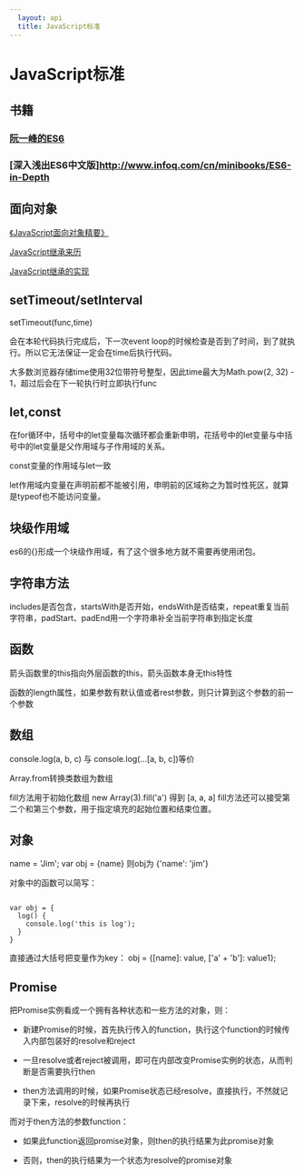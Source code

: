 ```yaml
---
  layout: api
  title: JavaScript标准
---
```


# JavaScript标准

## 书籍

###  [阮一峰的ES6](http://es6.ruanyifeng.com/)

### [深入浅出ES6中文版]http://www.infoq.com/cn/minibooks/ES6-in-Depth

## 面向对象

[《JavaScript面向对象精要》](https://segmentfault.com/a/1190000004334910)

[JavaScript继承来历](http://www.ruanyifeng.com/blog/2011/06/designing_ideas_of_inheritance_mechanism_in_javascript.html)

[JavaScript继承的实现](http://www.ruanyifeng.com/blog/2010/05/object-oriented_javascript_inheritance.html)

## setTimeout/setInterval

setTimeout(func,time)

会在本轮代码执行完成后，下一次event loop的时候检查是否到了时间，到了就执行。所以它无法保证一定会在time后执行代码。

大多数浏览器存储time使用32位带符号整型，因此time最大为Math.pow(2, 32) - 1，超过后会在下一轮执行时立即执行func

## let,const

在for循环中，括号中的let变量每次循环都会重新申明，花括号中的let变量与中括号中的let变量是父作用域与子作用域的关系。

const变量的作用域与let一致

let作用域内变量在声明前都不能被引用，申明前的区域称之为暂时性死区，就算是typeof也不能访问变量。

## 块级作用域

es6的{}形成一个块级作用域，有了这个很多地方就不需要再使用闭包。

## 字符串方法

includes是否包含，startsWith是否开始，endsWith是否结束，repeat重复当前字符串，padStart、padEnd用一个字符串补全当前字符串到指定长度

## 函数

箭头函数里的this指向外层函数的this，箭头函数本身无this特性

函数的length属性，如果参数有默认值或者rest参数，则只计算到这个参数的前一个参数

## 数组

console.log(a, b, c) 与 console.log(...[a, b, c])等价

Array.from转换类数组为数组

fill方法用于初始化数组 new Array(3).fill('a') 得到 [a, a, a]  fill方法还可以接受第二个和第三个参数，用于指定填充的起始位置和结束位置。

## 对象

name = 'Jim'; var obj = {name} 则obj为 {'name': 'jim'}

对象中的函数可以简写：

<pre><code data-language="javascript">
var obj = {
  log() {
    console.log('this is log');
  }
}
</code></pre>

直接通过大括号把变量作为key： obj = {[name]: value, ['a' + 'b']: value1};

## Promise

把Promise实例看成一个拥有各种状态和一些方法的对象，则：

+  新建Promise的时候，首先执行传入的function，执行这个function的时候传入内部包装好的resolve和reject

+  一旦resolve或者reject被调用，即可在内部改变Promise实例的状态，从而判断是否需要执行then

+  then方法调用的时候，如果Promise状态已经resolve，直接执行，不然就记录下来，resolve的时候再执行

而对于then方法的参数function：

+ 如果此function返回promise对象，则then的执行结果为此promise对象

+ 否则，then的执行结果为一个状态为resolve的promise对象
